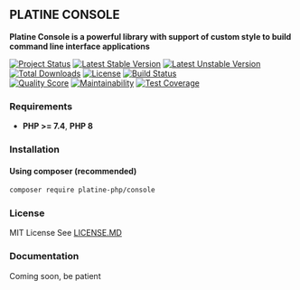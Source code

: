 ## PLATINE CONSOLE
**Platine Console is a powerful library with support of custom style to build command line interface applications**

[![Project Status](http://opensource.box.com/badges/active.svg)](http://opensource.box.com/badges)
[![Latest Stable Version](https://poser.pugx.org/platine-php/console/v)](https://packagist.org/packages/platine-php/console)
[![Latest Unstable Version](https://poser.pugx.org/platine-php/console/v/unstable)](https://packagist.org/packages/platine-php/console)
[![Total Downloads](https://poser.pugx.org/platine-php/console/downloads)](https://packagist.org/packages/platine-php/console)
[![License](https://poser.pugx.org/platine-php/console/license)](https://packagist.org/packages/platine-php/console)
[![Build Status](https://img.shields.io/travis/platine-php/console/develop.svg?style=flat-square)](https://travis-ci.com/platine-php/console)  
[![Quality Score](https://img.shields.io/scrutinizer/g/platine-php/console.svg?style=flat-square)](https://scrutinizer-ci.com/g/platine-php/console)
[![Maintainability](https://api.codeclimate.com/v1/badges/b6b61b0ab949e399631c/maintainability)](https://codeclimate.com/github/platine-php/console/maintainability)
[![Test Coverage](https://api.codeclimate.com/v1/badges/b6b61b0ab949e399631c/test_coverage)](https://codeclimate.com/github/platine-php/console/test_coverage)

### Requirements 
- **PHP >= 7.4**, **PHP 8** 

### Installation
#### Using composer (recommended)
```bash
composer require platine-php/console
```

### License
MIT License See [LICENSE.MD](LICENSE.MD)

### Documentation 
Coming soon, be patient
